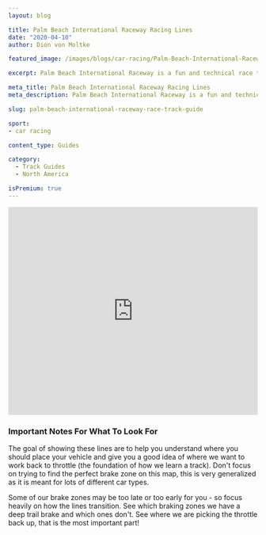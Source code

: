 ```yaml
---
layout: blog

title: Palm Beach International Raceway Racing Lines
date: "2020-04-10"
author: Dion von Moltke

featured_image: /images/blogs/car-racing/Palm-Beach-International-Raceway-Racing-Lines-compressor.jpg

excerpt: Palm Beach International Raceway is a fun and technical race track in sunny south Florida.  It makes for a great test track as it has long corner to test g-loads for cars and a very long straight away to reach very high top speeds.  Make sure those brakes are working though as you have a very important and big brake zone at the end of the back straight.

meta_title: Palm Beach International Raceway Racing Lines
meta_description: Palm Beach International Raceway is a fun and technical race track in sunny south Florida.  It makes for a great test track as it has long corner to test g-loads for cars and a very long straight away to reach very high top speeds.  Make sure those brakes are working though as you have a very important and big brake zone at the end of the back straight.

slug: palm-beach-international-raceway-race-track-guide

sport:
- car racing

content_type: Guides

category:
  - Track Guides
  - North America

isPremium: true
---
```


<iframe title="Blog iFrame" src="https://open-racer.com/embed#/IxyOyrlWr7lmVgShiYHY"
                             style="height: 420px; width: 100%; border: 0"></iframe>

### Important Notes For What To Look For

The goal of showing these lines are to help you understand where you should place your vehicle and give you a good idea of where we want to work back to throttle (the foundation of how we learn a track).  Don't focus on trying to find the perfect brake zone on this map, this is very generalized as it is meant for lots of different car types.


Some of our brake zones may be too late or too early for you - so focus heavily on how the lines transition.  See which braking zones we have a deep trail brake and which ones don't.  See where we are picking the throttle back up, that is the most important part!